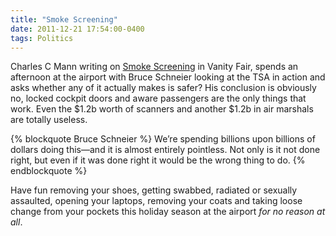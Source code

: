 ```yaml
---
title: "Smoke Screening"
date: 2011-12-21 17:54:00-0400
tags: Politics
---
```


Charles C Mann writing on [Smoke Screening](http://www.vanityfair.com/culture/features/2011/12/tsa-insanity-201112) in Vanity Fair, spends an afternoon at the airport with Bruce Schneier looking at the TSA in action and asks whether any of it actually makes is safer?  His conclusion is obviously no, locked cockpit doors and aware passengers are the only things that work. Even the $1.2b worth of scanners and another $1.2b in air marshals are totally useless.

{% blockquote Bruce Schneier %}
We’re spending billions upon billions of dollars doing this—and it is almost entirely pointless. Not only is it not done right, but even if it was done right it would be the wrong thing to do.
{% endblockquote %}

Have fun removing your shoes, getting swabbed, radiated or sexually assaulted, opening your laptops, removing your coats and taking loose change from your pockets this holiday season at the airport *for no reason at all*. 
